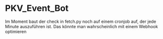 # PKV_Event_Bot

Im Moment baut der check in fetch.py noch auf einem cronjob auf, der jede Minute auszuführen ist. Das könnte man wahrscheinlich mit einem Webhook optimieren

